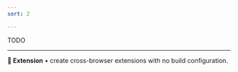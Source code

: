 ```yaml
---
sort: 2

---
```


TODO

---

**🧩 Extension** • create cross-browser extensions with no build configuration.
